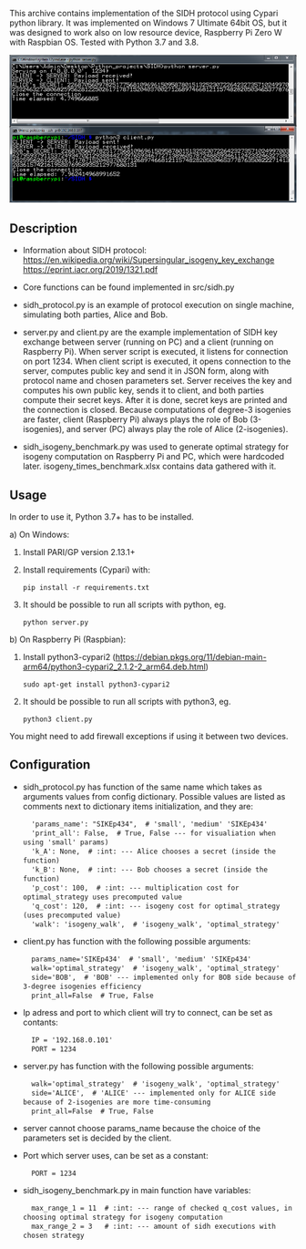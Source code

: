 This archive contains implementation of the SIDH protocol using Cypari python library.
It was implemented on Windows 7 Ultimate 64bit OS, but it was designed to work also on low resource device, Raspberry Pi Zero W with Raspbian OS.
Tested with Python 3.7 and 3.8.

![](image.png)

## Description
- Information about SIDH protocol:
https://en.wikipedia.org/wiki/Supersingular_isogeny_key_exchange
https://eprint.iacr.org/2019/1321.pdf

- Core functions can be found implemented in src/sidh.py

- sidh_protocol.py is an example of protocol execution on single machine, simulating both parties, Alice and Bob.

- server.py and client.py are the example implementation of SIDH key exchange between server (running on PC) and a client (running on Raspberry Pi). When server script is executed, it listens for connection on port 1234. When client script is executed, it opens connection to the server, computes public key and send it in JSON form, along with protocol name and chosen parameters set. Server receives the key and computes his own public key, sends it to client, and both parties compute their secret keys. After it is done, secret keys are printed and the connection is closed.
Because computations of degree-3 isogenies are faster, client (Raspberry Pi) always plays the role of Bob (3-isogenies), and server (PC) always play the role of Alice (2-isogenies).

- sidh_isogeny_benchmark.py was used to generate optimal strategy for isogeny computation on Raspberry Pi and PC, which were hardcoded later.
isogeny_times_benchmark.xlsx contains data gathered with it.

## Usage

In order to use it, Python 3.7+ has to be installed.

a) On Windows:

1. Install PARI/GP version 2.13.1+

2. Install requirements (Cypari) with:
    ```
    pip install -r requirements.txt
    ```

3. It should be possible to run all scripts with python, eg.
    ```
    python server.py
    ```


b) On Raspberry Pi (Raspbian):

1. Install python3-cypari2 (https://debian.pkgs.org/11/debian-main-arm64/python3-cypari2_2.1.2-2_arm64.deb.html)
    ```
    sudo apt-get install python3-cypari2
    ```

2. It should be possible to run all scripts with python3, eg.
    ```
    python3 client.py
    ```

You might need to add firewall exceptions if using it between two devices.
## Configuration

- sidh_protocol.py has function of the same name which takes as arguments values from config dictionary.
Possible values are listed as comments next to dictionary items initialization, and they are:

        'params_name': "SIKEp434",  # 'small', 'medium' 'SIKEp434'
        'print_all': False,  # True, False --- for visualiation when using 'small' params)
        'k_A': None,  # :int: --- Alice chooses a secret (inside the function)
        'k_B': None,  # :int: --- Bob chooses a secret (inside the function)
        'p_cost': 100,  # :int: --- multiplication cost for optimal_strategy uses precomputed value
        'q_cost': 120,  # :int: --- isogeny cost for optimal_strategy (uses precomputed value)
        'walk': 'isogeny_walk',  # 'isogeny_walk', 'optimal_strategy'


- client.py has function with the following possible arguments:

        params_name='SIKEp434'  # 'small', 'medium' 'SIKEp434'
        walk='optimal_strategy'  # 'isogeny_walk', 'optimal_strategy'
        side='BOB',  # 'BOB' --- implemented only for BOB side because of 3-degree isogenies efficiency
        print_all=False  # True, False

- Ip adress and port to which client will try to connect, can be set as contants:

        IP = '192.168.0.101'
        PORT = 1234

- server.py has function with the following possible arguments:

        walk='optimal_strategy'  # 'isogeny_walk', 'optimal_strategy'
        side='ALICE',  # 'ALICE' --- implemented only for ALICE side because of 2-isogenies are more time-consuming
        print_all=False  # True, False

- server cannot choose params_name because the choice of the parameters set is decided by the client.

- Port which server uses, can be set as a constant:

        PORT = 1234


- sidh_isogeny_benchmark.py in main function have variables:
        
        max_range_1 = 11  # :int: --- range of checked q_cost values, in choosing optimal strategy for isogeny computation
        max_range_2 = 3   # :int: --- amount of sidh executions with chosen strategy

